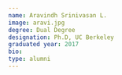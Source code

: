 ```yaml
---
name: Aravindh Srinivasan L.
image: aravi.jpg
degree: Dual Degree
designation: Ph.D, UC Berkeley
graduated year: 2017
bio:
type: alumni
---
```

